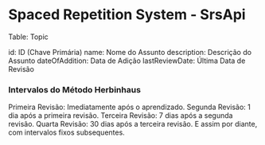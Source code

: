 # Spaced Repetition System - SrsApi

Table: Topic

id: ID (Chave Primária)
name: Nome do Assunto
description: Descrição do Assunto
dateOfAddition: Data de Adição
lastReviewDate: Última Data de Revisão

### Intervalos do Método Herbinhaus

Primeira Revisão: Imediatamente após o aprendizado.
Segunda Revisão: 1 dia após a primeira revisão.
Terceira Revisão: 7 dias após a segunda revisão.
Quarta Revisão: 30 dias após a terceira revisão.
E assim por diante, com intervalos fixos subsequentes.
